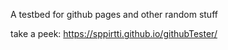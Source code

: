 

A testbed for github pages and other random stuff



take a peek: https://sppirtti.github.io/githubTester/
